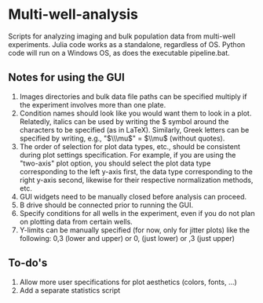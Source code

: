 # Multi-well-analysis
Scripts for analyzing imaging and bulk population data from multi-well experiments. Julia code works as a standalone, regardless of OS. Python code will run on a Windows OS, as does the executable pipeline.bat. 

## Notes for using the GUI
1. Images directories and bulk data file paths can be specified multiply if the experiment involves more than one plate. 
2. Condition names should look like you would want them to look in a plot. Relatedly, italics can be used by writing the $ symbol around the characters to be specified (as in LaTeX). Similarly, Greek letters can be specified by writing, e.g., "$\\\mu$" = $\\mu$ (without quotes).
3. The order of selection for plot data types, etc., should be consistent during plot settings specification. For example, if you are using the "two-axis" plot option, you should select the plot data type corresponding to the left y-axis first, the data type corresponding to the right y-axis second, likewise for their respective normalization methods, etc.
4. GUI widgets need to be manually closed before analysis can proceed.
5. B drive should be connected prior to running the GUI.
6. Specify conditions for all wells in the experiment, even if you do not plan on plotting data from certain wells.
7. Y-limits can be manually specified (for now, only for jitter plots) like the following: 0,3 (lower and upper) or 0, (just lower) or ,3 (just upper)

## To-do's
1. Allow more user specifications for plot aesthetics (colors, fonts, ...)
2. Add a separate statistics script
